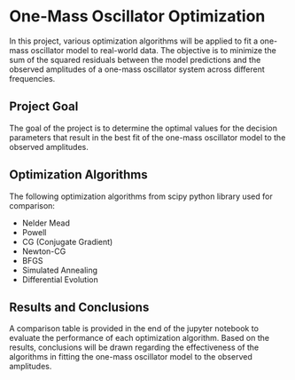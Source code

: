 # One-Mass Oscillator Optimization

In this project, various optimization algorithms will be applied to fit a one-mass oscillator model to real-world data. The objective is to minimize the sum of the squared residuals between the model predictions and the observed amplitudes of a one-mass oscillator system across different frequencies.

## Project Goal

The goal of the project is to determine the optimal values for the decision parameters that result in the best fit of the one-mass oscillator model to the observed amplitudes.

## Optimization Algorithms

The following optimization algorithms from scipy python library used for comparison:

- Nelder Mead
- Powell
- CG (Conjugate Gradient)
- Newton-CG
- BFGS
- Simulated Annealing
- Differential Evolution

## Results and Conclusions

A comparison table is provided in the end of the jupyter notebook to evaluate the performance of each optimization algorithm. Based on the results, conclusions will be drawn regarding the effectiveness of the algorithms in fitting the one-mass oscillator model to the observed amplitudes.
